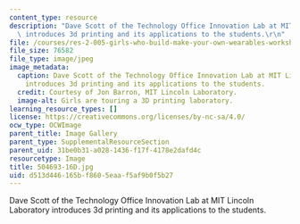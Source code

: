 ```yaml
---
content_type: resource
description: "Dave Scott of the Technology Office Innovation Lab at MIT Lincoln Laboratory\
  \ introduces 3d printing and its applications to the students.\r\n"
file: /courses/res-2-005-girls-who-build-make-your-own-wearables-workshop-spring-2015/d513d446165bf8605eaaf5af9b0f5b27_504693-16D.jpg
file_size: 76582
file_type: image/jpeg
image_metadata:
  caption: Dave Scott of the Technology Office Innovation Lab at MIT Lincoln Laboratory
    introduces 3d printing and its applications to the students.
  credit: Courtesy of Jon Barron, MIT Lincoln Laboratory.
  image-alt: Girls are touring a 3D printing laboratory.
learning_resource_types: []
license: https://creativecommons.org/licenses/by-nc-sa/4.0/
ocw_type: OCWImage
parent_title: Image Gallery
parent_type: SupplementalResourceSection
parent_uid: 31be0b31-a028-1436-f17f-4178e2dafd4c
resourcetype: Image
title: 504693-16D.jpg
uid: d513d446-165b-f860-5eaa-f5af9b0f5b27
---
```

Dave Scott of the Technology Office Innovation Lab at MIT Lincoln Laboratory introduces 3d printing and its applications to the students.
